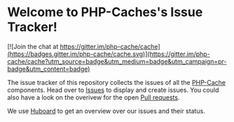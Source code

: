 Welcome to PHP-Caches's Issue Tracker!
================================

[![Join the chat at https://gitter.im/php-cache/cache](https://badges.gitter.im/php-cache/cache.svg)](https://gitter.im/php-cache/cache?utm_source=badge&utm_medium=badge&utm_campaign=pr-badge&utm_content=badge)

The issue tracker of this repository collects the issues of all the [PHP-Cache]
components. Head over to [Issues] to display and create issues. You could also have a look on the overivew
for the open [Pull requests]. 

We use [Huboard](https://huboard.com/php-cache/issues) to get an overview over our issues and their status. 

[PHP-Cache]: http://www.php-cache.com
[Issues]: https://github.com/php-cache/issues/issues
[Pull requests]: https://github.com/pulls?utf8=%E2%9C%93&q=is%3Aopen+is%3Apr+user%3Aphp-cache+
